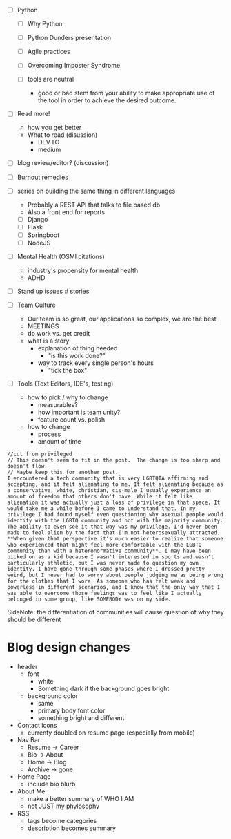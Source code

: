 - [ ] Python
  - [ ] Why Python
  - [ ] Python Dunders presentation  

  - [ ] Agile practices
  - [ ] Overcoming Imposter Syndrome  
  - [ ] tools are neutral
    - good or bad stem from your ability to make appropriate use of the tool in order to achieve the desired outcome.

- [ ] Read more! 
  - how you get better
  - What to read (disussion)
    - DEV.TO
    - medium

- [ ] blog review/editor? (discussion)

- [ ] Burnout remedies

- [ ] series on building the same thing in different languages
  + Probably a REST API that talks to file based db
  + Also a front end for reports
  - [ ] Django
  - [ ] Flask
  - [ ] Springboot
  - [ ] NodeJS

- [ ] Mental Health (OSMI citations)
  - industry's propensity for mental health
  - ADHD

- [ ] Stand up issues # stories
- [ ] Team Culture
	+ Our team is so great, our applications so complex, we are the best
	+ MEETINGS
	+ do work vs. get credit
	+ what is a story
		+ explanation of thing needed
			+ "is this work done?"
		+ way to track every single person's hours
			+ "tick the box"
			
- [ ] Tools (Text Editors, IDE's, testing)
	+ how to pick / why to change
		+ measurables?
		+ how important is team unity?
		+ feature count vs. polish
	+ how to change
		+ process
		+ amount of time


```
//cut from privileged
// This doesn't seem to fit in the post.  The change is too sharp and doesn't flow.
// Maybe keep this for another post.
I encountered a tech community that is very LGBTQIA affirming and accepting, and it felt alienating to me. It felt alienating because as a conservative, white, christian, cis-male I usually experience an amount of freedom that others don't have. While it felt like alienation it was actually just a loss of privilege in that space. It would take me a while before I came to understand that. In my privilege I had found myself even questioning why asexual people would identify with the LGBTQ community and not with the majority community. The ability to even see it that way was my privilege. I'd never been made to feel alien by the fact that I'm not heterosexually attracted. **When given that perspective it's much easier to realize that someone who experienced that might feel more comfortable with the LGBTQ community than with a heteronormative community**. I may have been picked on as a kid because I wasn't interested in sports and wasn't particularly athletic, but I was never made to question my own identity. I have gone through some phases where I dressed pretty weird, but I never had to worry about people judging me as being wrong for the clothes that I wore. As someone who has felt weak and powerless in different scenarios, and I know that the only way that I was able to overcome those feelings was to feel like I actually belonged in some group, like SOMEBODY was on my side.
```  
SideNote: the differentiation of communities will cause question of why they should be different

# Blog design changes
+ header 
  + font 
    + white
    + Something dark if the background goes bright
  + background color
    + same
    + primary body font color
    + something bright and different
+ Contact icons
  + currenty doubled on resume page (especially from mobile)
+ Nav Bar
  + Resume -> Career
  + Bio -> About
  + Home -> Blog
  + Archive -> gone
+ Home Page
  + include bio blurb
+ About Me
  + make a better summary of WHO I AM 
  + not JUST my phylosophy
+ RSS
  + tags become categories
  + description becomes summary




